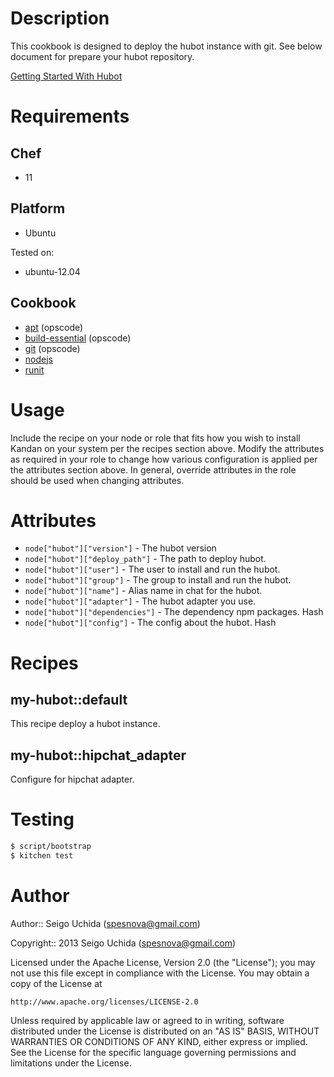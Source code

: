 # Description
This cookbook is designed to deploy the hubot instance with git.
See below document for prepare your hubot repository.

[Getting Started With Hubot](https://github.com/github/hubot/blob/master/docs/README.md)

# Requirements
## Chef

* 11

## Platform

* Ubuntu

Tested on:

* ubuntu-12.04

## Cookbook

* [apt](https://github.com/opscode-cookbooks/apt.git) (opscode)
* [build-essential](https://github.com/opscode-cookbooks/build-essential.git) (opscode)
* [git](https://github.com/opscode-cookbooks/git.git) (opscode)
* [nodejs](https://github.com/mdxp/nodejs-cookbook.git)
* [runit](https://github.com/hw-cookbooks/runit.git)

# Usage
Include the recipe on your node or role that fits how you wish to install Kandan on your system per the recipes section above. Modify the attributes as required in your role to change how various configuration is applied per the attributes section above. In general, override attributes in the role should be used when changing attributes.

# Attributes

* `node["hubot"]["version"]` - The hubot version
* `node["hubot"]["deploy_path"]` - The path to deploy hubot.
* `node["hubot"]["user"]` - The user to install and run the hubot.
* `node["hubot"]["group"]` - The group to install and run the hubot.
* `node["hubot"]["name"]` - Alias name in chat for the hubot.
* `node["hubot"]["adapter"]` - The hubot adapter you use.
* `node["hubot"]["dependencies"]` - The dependency npm packages. Hash
* `node["hubot"]["config"]` - The config about the hubot. Hash

# Recipes
## my-hubot::default
This recipe deploy a hubot instance.

## my-hubot::hipchat_adapter
Configure for hipchat adapter.

# Testing

```bash
$ script/bootstrap
$ kitchen test
```

# Author

Author:: Seigo Uchida (<spesnova@gmail.com>)

Copyright:: 2013 Seigo Uchida (<spesnova@gmail.com>)

Licensed under the Apache License, Version 2.0 (the "License"); you may not use this file except in compliance with the License. You may obtain a copy of the License at

```
http://www.apache.org/licenses/LICENSE-2.0
```

Unless required by applicable law or agreed to in writing, software distributed under the License is distributed on an "AS IS" BASIS, WITHOUT WARRANTIES OR CONDITIONS OF ANY KIND, either express or implied. See the License for the specific language governing permissions and limitations under the License.
